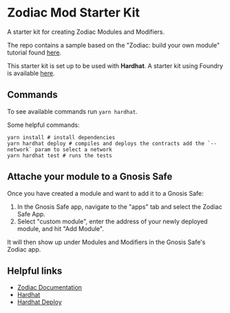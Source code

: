 # Zodiac Mod Starter Kit

A starter kit for creating Zodiac Modules and Modifiers.

The repo contains a sample based on the "Zodiac: build your own module" tutorial found [here](https://gnosis.github.io/zodiac/docs/tutorial-build-a-module/setup).

This starter kit is set up to be used with **Hardhat**. A starter kit using Foundry is available [here](https://github.com/gnosis/zodiac-mod-starter-kit/tree/foundry).

## Commands

To see available commands run `yarn hardhat`.

Some helpful commands:

```
yarn install # install dependencies
yarn hardhat deploy # compiles and deploys the contracts add the `--network` param to select a network
yarn hardhat test # runs the tests
```

## Attache your module to a Gnosis Safe

Once you have created a module and want to add it to a Gnosis Safe:

1. In the Gnosis Safe app, navigate to the "apps" tab and select the Zodiac Safe App.
2. Select "custom module", enter the address of your newly deployed module, and hit "Add Module".

It will then show up under Modules and Modifiers in the Gnosis Safe's Zodiac app.

## Helpful links

- [Zodiac Documentation](https://gnosis.github.io/zodiac/docs/intro)
- [Hardhat](https://hardhat.org/getting-started/)
- [Hardhat Deploy](https://github.com/wighawag/hardhat-deploy)
